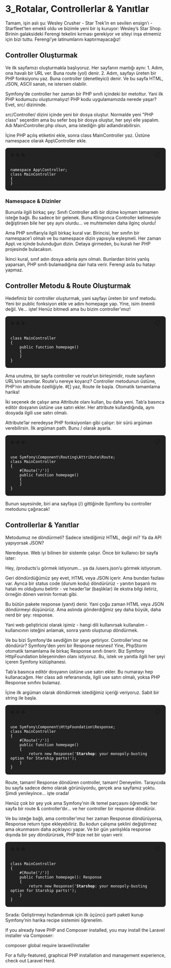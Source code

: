 # 3_Rotalar, Controllerlar & Yanıtlar

Tamam, işin aslı şu: Wesley Crusher - Star Trek’in en sevilen ensign’ı - Starfleet’ten emekli oldu ve bizimle yeni bir iş kuruyor: Wesley’s Star Shop. Birinin galaksideki Ferengi tekelini kırması gerekiyor ve siteyi inşa etmemiz için bizi tuttu. Ferengi’ye latinumlarını kaptırmayacağız!

## Controller Oluşturmak

Ve ilk sayfamızı oluşturmakla başlıyoruz. Her sayfanın mantığı aynı: 1. Adım, ona havalı bir URL ver. Buna route (yol) denir. 2. Adım, sayfayı üreten bir PHP fonksiyonu yaz. Buna controller (denetleyici) denir. Ve bu sayfa HTML, JSON, ASCII sanatı, ne istersen olabilir.

Symfony’de controller her zaman bir PHP sınıfı içindeki bir metottur. Yani ilk PHP kodumuzu oluşturmalıyız! PHP kodu uygulamamızda nerede yaşar? Evet, src/ dizininde.

src/Controller/ dizini içinde yeni bir dosya oluştur. Normalde yeni "PHP class" seçerdim ama bu sefer boş bir dosya oluştur, her şeyi elle yapalım. Adı MainController.php olsun, ama istediğin gibi adlandırabilirsin.

İçine PHP açılış etiketini ekle, sonra class MainController yaz. Üstüne namespace olarak App\Controller ekle.

<div class="terminal-wrapper bg-black-4 rounded-t" style="background:#222; border-radius:8px; margin-bottom:16px;">
  <div class="flex justify-between py-1 px-3" style="display:flex; justify-content:space-between; align-items:center; padding:8px 16px;">
    <div class="terminal-controls">
      <span>●</span>
      <span>●</span>
      <span>●</span>
    </div>
    <div class="terminal-copy js-activate-clipboard">
      <span class="fa fa-clipboard text-white" title="Copy Code" style="cursor:pointer; font-size:18px;" onclick="navigator.clipboard.writeText('namespace App\\Controller;\nclass MainController\n{\n}')">📋</span>
      <span class="js-copy-button-text"></span>
    </div>
  </div>
  <div class="js-copy-clipboard-target">
    <pre class="notranslate" style="color:#fff; margin:0; padding:16px;"><code class="language-php">namespace App\Controller;
class MainController
{
}</code></pre>
  </div>
</div>

### Namespace & Dizinler

Bununla ilgili birkaç şey: Sınıfı Controller adlı bir dizine koymam tamamen isteğe bağlı. Bu sadece bir gelenek. Bunu Klingonca Controller kelimesiyle değiştirsen bile her şey aynı olurdu... ve muhtemelen daha ilginç olurdu!

Ama PHP sınıflarıyla ilgili birkaç kural var. Birincisi, her sınıfın bir namespace’i olmalı ve bu namespace dizin yapısıyla eşleşmeli. Her zaman App\ ve içinde bulunduğun dizin. Detaya girmeden, bu kuralı her PHP projesinde bulacaksın.

İkinci kural, sınıf adın dosya adınla aynı olmalı. Bunlardan birini yanlış yaparsan, PHP sınıfı bulamadığına dair hata verir. Ferengi asla bu hatayı yapmaz.

## Controller Metodu & Route Oluşturmak

Hedefimiz bir controller oluşturmak, yani sayfayı üreten bir sınıf metodu. Yeni bir public fonksiyon ekle ve adını homepage yap. Yine, isim önemli değil. Ve... işte! Henüz bitmedi ama bu bizim controller’ımız!

<div class="terminal-wrapper bg-black-4 rounded-t" style="background:#222; border-radius:8px; margin-bottom:16px;">
  <div class="flex justify-between py-1 px-3" style="display:flex; justify-content:space-between; align-items:center; padding:8px 16px;">
    <div class="terminal-controls">
      <span>●</span>
      <span>●</span>
      <span>●</span>
    </div>
    <div class="terminal-copy js-activate-clipboard">
      <span class="fa fa-clipboard text-white" title="Copy Code" style="cursor:pointer; font-size:18px;" onclick="navigator.clipboard.writeText('class MainController\n{\n    public function homepage()\n    {\n    }\n}')">📋</span>
      <span class="js-copy-button-text"></span>
    </div>
  </div>
  <div class="js-copy-clipboard-target">
    <pre class="notranslate" style="color:#fff; margin:0; padding:16px;"><code class="language-php">class MainController
{
    public function homepage()
    {
    }
}</code></pre>
  </div>
</div>

Ama unutma, bir sayfa controller ve route’un birleşimidir, route sayfanın URL’sini tanımlar. Route’u nereye koyarız? Controller metodunun üstüne, PHP’nin attribute özelliğiyle. #[] yaz, Route ile başla. Otomatik tamamlama harika!

İki seçenek de çalışır ama Attribute olanı kullan, bu daha yeni. Tab’a basınca editör dosyanın üstüne use satırı ekler. Her attribute kullandığında, aynı dosyada ilgili use satırı olmalı.

Attribute’lar neredeyse PHP fonksiyonları gibi çalışır: bir sürü argüman verebilirsin. İlk argüman path. Bunu / olarak ayarla.

<div class="terminal-wrapper bg-black-4 rounded-t" style="background:#222; border-radius:8px; margin-bottom:16px;">
  <div class="flex justify-between py-1 px-3" style="display:flex; justify-content:space-between; align-items:center; padding:8px 16px;">
    <div class="terminal-controls">
      <span>●</span>
      <span>●</span>
      <span>●</span>
    </div>
    <div class="terminal-copy js-activate-clipboard">
      <span class="fa fa-clipboard text-white" title="Copy Code" style="cursor:pointer; font-size:18px;" onclick="navigator.clipboard.writeText('use Symfony\\Component\\Routing\\Attribute\\Route;\nclass MainController\n{\n    #[Route(\'/\')]\n    public function homepage()\n    {\n    }\n}')">📋</span>
      <span class="js-copy-button-text"></span>
    </div>
  </div>
  <div class="js-copy-clipboard-target">
    <pre class="notranslate" style="color:#fff; margin:0; padding:16px;"><code class="language-php">use Symfony\Component\Routing\Attribute\Route;
class MainController
{
    #[Route('/')]
    public function homepage()
    {
    }
}</code></pre>
  </div>
</div>

Bunun sayesinde, biri ana sayfaya (/) gittiğinde Symfony bu controller metodunu çağıracak!

## Controllerlar & Yanıtlar

Metodumuz ne döndürmeli? Sadece istediğimiz HTML, değil mi? Ya da API yapıyorsak JSON?

Neredeyse. Web iyi bilinen bir sistemle çalışır. Önce bir kullanıcı bir sayfa ister:

Hey, /products’u görmek istiyorum... ya da /users.json’u görmek istiyorum.

Geri döndürdüğümüz şey evet, HTML veya JSON içerir. Ama bundan fazlası var. Ayrıca bir status code (durum kodu) döndürürüz - yanıtın başarılı mı hatalı mı olduğunu belirtir - ve header’lar (başlıklar) ile ekstra bilgi iletiriz, örneğin dönen verinin formatı gibi.

Bu bütün pakete response (yanıt) denir. Yani çoğu zaman HTML veya JSON döndürmeyi düşünürüz. Ama aslında gönderdiğimiz şey daha büyük, daha nerd bir şey: response.

Yani web geliştiricisi olarak işimiz - hangi dili kullanırsak kullanalım - kullanıcının isteğini anlamak, sonra yanıtı oluşturup döndürmek.

Ve bu bizi Symfony’de sevdiğim bir şeye getiriyor. Controller’ımız ne döndürür? Symfony’den yeni bir Response nesnesi! Yine, PhpStorm otomatik tamamlama ile birkaç Response sınıfı önerir. Biz Symfony HttpFoundation bileşeninden olanı istiyoruz. Bu, istek ve yanıtla ilgili her şeyi içeren Symfony kütüphanesi.

Tab’a basınca editör dosyanın üstüne use satırı ekler. Bu numarayı hep kullanacağım. Her class adı referansında, ilgili use satırı olmalı, yoksa PHP Response sınıfını bulamaz.

İçine ilk argüman olarak döndürmek istediğimiz içeriği veriyoruz. Sabit bir string ile başla.

<div class="terminal-wrapper bg-black-4 rounded-t" style="background:#222; border-radius:8px; margin-bottom:16px;">
  <div class="flex justify-between py-1 px-3" style="display:flex; justify-content:space-between; align-items:center; padding:8px 16px;">
    <div class="terminal-controls">
      <span>●</span>
      <span>●</span>
      <span>●</span>
    </div>
    <div class="terminal-copy js-activate-clipboard">
      <span class="fa fa-clipboard text-white" title="Copy Code" style="cursor:pointer; font-size:18px;" onclick="navigator.clipboard.writeText('use Symfony\\Component\\HttpFoundation\\Response;\nclass MainController\n{\n    #[Route(\'/\')]\n    public function homepage()\n    {\n        return new Response(\'<strong>Starshop</strong>: your monopoly-busting option for Starship parts!\');\n    }\n}')">📋</span>
      <span class="js-copy-button-text"></span>
    </div>
  </div>
  <div class="js-copy-clipboard-target">
    <pre class="notranslate" style="color:#fff; margin:0; padding:16px;"><code class="language-php">use Symfony\Component\HttpFoundation\Response;
class MainController
{
    #[Route('/')]
    public function homepage()
    {
        return new Response('<strong>Starshop</strong>: your monopoly-busting option for Starship parts!');
    }
}</code></pre>
  </div>
</div>

Route, tamam! Response döndüren controller, tamam! Deneyelim. Tarayıcıda bu sayfa sadece demo olarak görünüyordu, gerçek ana sayfamız yoktu. Şimdi yenileyince... işte orada!

Henüz çok bir şey yok ama Symfony’nin ilk temel parçasını öğrendik: her sayfa bir route & controller’dır... ve her controller bir response döndürür.

Ve bu isteğe bağlı, ama controller’ımız her zaman Response döndürüyorsa, Response return type ekleyebiliriz. Bu kodun çalışma şeklini değiştirmez ama okunmasını daha açıklayıcı yapar. Ve bir gün yanlışlıkla response dışında bir şey döndürürsek, PHP bize net bir uyarı verir.

<div class="terminal-wrapper bg-black-4 rounded-t" style="background:#222; border-radius:8px; margin-bottom:16px;">
  <div class="flex justify-between py-1 px-3" style="display:flex; justify-content:space-between; align-items:center; padding:8px 16px;">
    <div class="terminal-controls">
      <span>●</span>
      <span>●</span>
      <span>●</span>
    </div>
    <div class="terminal-copy js-activate-clipboard">
      <span class="fa fa-clipboard text-white" title="Copy Code" style="cursor:pointer; font-size:18px;" onclick="navigator.clipboard.writeText('class MainController\n{\n    #[Route(\'/\')]\n    public function homepage(): Response\n    {\n        return new Response(\'<strong>Starshop</strong>: your monopoly-busting option for Starship parts!\');\n    }\n}')">📋</span>
      <span class="js-copy-button-text"></span>
    </div>
  </div>
  <div class="js-copy-clipboard-target">
    <pre class="notranslate" style="color:#fff; margin:0; padding:16px;"><code class="language-php">class MainController
{
    #[Route('/')]
    public function homepage(): Response
    {
        return new Response('<strong>Starshop</strong>: your monopoly-busting option for Starship parts!');
    }
}</code></pre>
  </div>
</div>

Sırada: Geliştirmeyi hızlandırmak için ilk üçüncü parti paketi kurup Symfony’nin harika recipe sistemini öğrenelim.


If you already have PHP and Composer installed, you may install the Laravel installer via Composer:

composer global require laravel/installer

For a fully-featured, graphical PHP installation and management experience, check out Laravel Herd.

